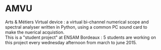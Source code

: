 # AMVU
Arts &amp; Métiers Virtual device  : a virtual bi-channel numerical scope and spectral analyser written in Python, using a common PC sound card to make the nuerical acquistion.  
This is a "student project" at ENSAM Bordeaux : 5 students are working on this project every wednesday afternoon from march to june 2015.

